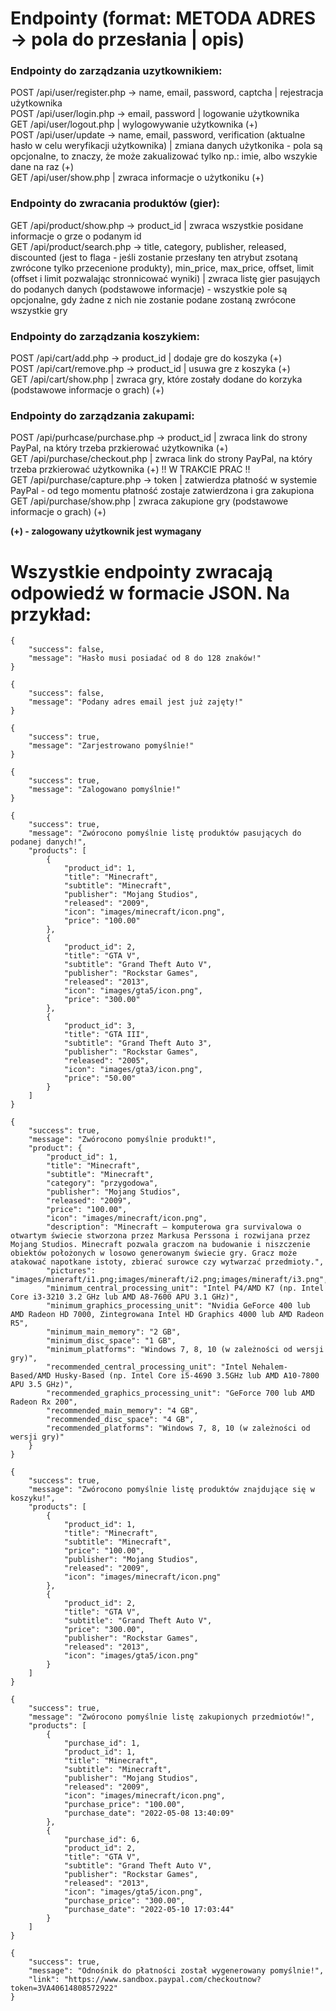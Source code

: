 # Endpointy (format: METODA ADRES -> pola do przesłania | opis)
### Endpointy do zarządzania uzytkownikiem:
POST /api/user/register.php -> name, email, password, captcha | rejestracja użytkownika  
POST /api/user/login.php -> email, password | logowanie użytkownika  
GET /api/user/logout.php | wylogowywanie użytkownika (+)  
POST /api/user/update -> name, email, password, verification (aktualne hasło w celu weryfikacji użytkownika) | zmiana danych użytkonika - pola są opcjonalne, to znaczy, że może zakualizować tylko np.: imie, albo wszykie dane na raz (+)  
GET /api/user/show.php | zwraca informacje o użytkoniku (+)

### Endpointy do zwracania produktów (gier):
GET /api/product/show.php -> product_id | zwraca wszystkie posidane informacje o grze o podanym id  
GET /api/product/search.php -> title, category, publisher, released, discounted (jest to flaga - jeśli zostanie przesłany ten atrybut zsotaną zwrócone tylko przecenione produkty), min_price, max_price, offset, limit (offset i limit pozwalając stronnicować wyniki) | zwraca listę gier pasująych do podanych danych (podstawowe informacje) - wszystkie pole są opcjonalne, gdy żadne z nich nie zostanie podane zostaną zwrócone wszystkie gry

### Endpointy do zarządzania koszykiem:
POST /api/cart/add.php -> product_id | dodaje gre do koszyka (+)  
POST /api/cart/remove.php -> product_id | usuwa gre z koszyka (+)  
GET /api/cart/show.php | zwraca gry, które zostały dodane do korzyka (podstawowe informacje o grach) (+)  

### Endpointy do zarządzania zakupami:
POST /api/purhcase/purchase.php -> product_id | zwraca link do strony PayPal, na który trzeba przkierować użytkownika (+)  
GET /api/purchase/checkout.php | zwraca link do strony PayPal, na który trzeba przkierować użytkownika (+) !! W TRAKCIE PRAC !!  
GET /api/purchase/capture.php -> token | zatwierdza płatność w systemie PayPal - od tego momentu płatność zostaje zatwierdzona i gra zakupiona  
GET /api/purchase/show.php | zwraca zakupione gry (podstawowe informacje o grach) (+)  

**(+) - zalogowany użytkownik jest wymagany**

# Wszystkie endpointy zwracają odpowiedź w formacie JSON. Na przykład:  
```
{
    "success": false,
    "message": "Hasło musi posiadać od 8 do 128 znaków!"
}
```
```
{
    "success": false,
    "message": "Podany adres email jest już zajęty!"
}
```
```
{
    "success": true,
    "message": "Zarjestrowano pomyślnie!"
}
```
```
{
    "success": true,
    "message": "Zalogowano pomyślnie!"
}
```
```
{
    "success": true,
    "message": "Zwórocono pomyślnie listę produktów pasujących do podanej danych!",
    "products": [
        {
            "product_id": 1,
            "title": "Minecraft",
            "subtitle": "Minecraft",
            "publisher": "Mojang Studios",
            "released": "2009",
            "icon": "images/minecraft/icon.png",
            "price": "100.00"
        },
        {
            "product_id": 2,
            "title": "GTA V",
            "subtitle": "Grand Theft Auto V",
            "publisher": "Rockstar Games",
            "released": "2013",
            "icon": "images/gta5/icon.png",
            "price": "300.00"
        },
        {
            "product_id": 3,
            "title": "GTA III",
            "subtitle": "Grand Theft Auto 3",
            "publisher": "Rockstar Games",
            "released": "2005",
            "icon": "images/gta3/icon.png",
            "price": "50.00"
        }
    ]
}
```
```
{
    "success": true,
    "message": "Zwórocono pomyślnie produkt!",
    "product": {
        "product_id": 1,
        "title": "Minecraft",
        "subtitle": "Minecraft",
        "category": "przygodowa",
        "publisher": "Mojang Studios",
        "released": "2009",
        "price": "100.00",
        "icon": "images/minecraft/icon.png",
        "description": "Minecraft – komputerowa gra survivalowa o otwartym świecie stworzona przez Markusa Perssona i rozwijana przez Mojang Studios. Minecraft pozwala graczom na budowanie i niszczenie obiektów położonych w losowo generowanym świecie gry. Gracz może atakować napotkane istoty, zbierać surowce czy wytwarzać przedmioty.",
        "pictures": "images/mineraft/i1.png;images/mineraft/i2.png;images/mineraft/i3.png",
        "minimum_central_processing_unit": "Intel P4/AMD K7 (np. Intel Core i3-3210 3.2 GHz lub AMD A8-7600 APU 3.1 GHz)",
        "minimum_graphics_processing_unit": "Nvidia GeForce 400 lub AMD Radeon HD 7000, Zintegrowana Intel HD Graphics 4000 lub AMD Radeon R5",
        "minimum_main_memory": "2 GB",
        "minimum_disc_space": "1 GB",
        "minimum_platforms": "Windows 7, 8, 10 (w zależności od wersji gry)",
        "recommended_central_processing_unit": "Intel Nehalem-Based/AMD Husky-Based (np. Intel Core i5-4690 3.5GHz lub AMD A10-7800 APU 3.5 GHz)",
        "recommended_graphics_processing_unit": "GeForce 700 lub AMD Radeon Rx 200",
        "recommended_main_memory": "4 GB",
        "recommended_disc_space": "4 GB",
        "recommended_platforms": "Windows 7, 8, 10 (w zależności od wersji gry)"
    }
}
```
```
{
    "success": true,
    "message": "Zwórocono pomyślnie listę produktów znajdujące się w koszyku!",
    "products": [
        {
            "product_id": 1,
            "title": "Minecraft",
            "subtitle": "Minecraft",
            "price": "100.00",
            "publisher": "Mojang Studios",
            "released": "2009",
            "icon": "images/minecraft/icon.png"
        },
        {
            "product_id": 2,
            "title": "GTA V",
            "subtitle": "Grand Theft Auto V",
            "price": "300.00",
            "publisher": "Rockstar Games",
            "released": "2013",
            "icon": "images/gta5/icon.png"
        }
    ]
}
```
```
{
    "success": true,
    "message": "Zwórocono pomyślnie listę zakupionych przedmiotów!",
    "products": [
        {
            "purchase_id": 1,
            "product_id": 1,
            "title": "Minecraft",
            "subtitle": "Minecraft",
            "publisher": "Mojang Studios",
            "released": "2009",
            "icon": "images/minecraft/icon.png",
            "purchase_price": "100.00",
            "purchase_date": "2022-05-08 13:40:09"
        },
        {
            "purchase_id": 6,
            "product_id": 2,
            "title": "GTA V",
            "subtitle": "Grand Theft Auto V",
            "publisher": "Rockstar Games",
            "released": "2013",
            "icon": "images/gta5/icon.png",
            "purchase_price": "300.00",
            "purchase_date": "2022-05-10 17:03:44"
        }
    ]
}
```
```
{
    "success": true,
    "message": "Odnośnik do płatności został wygenerowany pomyślnie!",
    "link": "https://www.sandbox.paypal.com/checkoutnow?token=3VA40614808572922"
}
```
